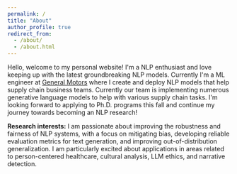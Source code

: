 ```yaml
---
permalink: /
title: "About"
author_profile: true
redirect_from: 
  - /about/
  - /about.html
---
```


Hello, welcome to my personal website! I'm a NLP enthusiast and love keeping up with the latest groundbreaking NLP models. Currently I'm a ML engineer at [General Motors](https://www.gm.com/) where I create and deploy NLP models that help supply chain business teams. Currently our team is implementing numerous generative language models to help with various supply chain tasks. I'm looking forward to applying to Ph.D. programs this fall and continue my journey towards becoming an NLP research!

**Research interests:** I am passionate about improving the robustness and fairness of NLP systems, with a focus on mitigating bias, developing reliable evaluation metrics for text generation, and improving out-of-distribution generalization. I am particularly excited about applications in areas related to person-centered healthcare, cultural analysis, LLM ethics, and narrative detection.

